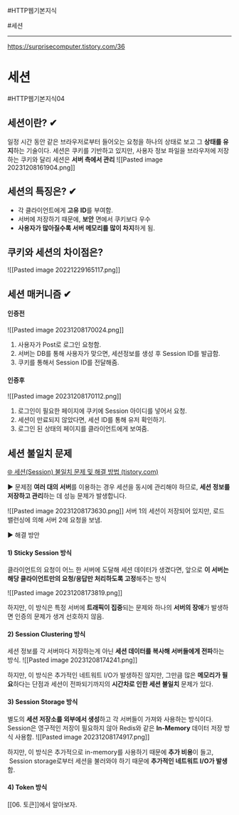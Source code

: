#HTTP웹기본지식

#세션

----
https://surprisecomputer.tistory.com/36

# 세션
#HTTP웹기본지식04
## 세션이란? ✔
일정 시간 동안 같은 브라우저로부터 들어오는 요청을 하나의 상태로 보고 그 **상태를 유지**하는 기술이다.
세션은 쿠키를 기반하고 있지만, 사용자 정보 파일을 브라우저에 저장하는 쿠키와 달리 세션은 **서버 측에서 관리**
![[Pasted image 20231208161904.png]]


## 세션의 특징은? ✔
- 각 클라이언트에게 **고유 ID**를 부여함.
- 서버에 저장하기 때문에, **보안** 면에서 쿠키보다 우수
- **사용자가 많아질수록 서버 메모리를 많이 차지**하게 됨. 


## 쿠키와 세션의 차이점은?
![[Pasted image 20221229165117.png]]


## 세션 매커니즘 ✔
#### 인증전
![[Pasted image 20231208170024.png]]
1) 사용자가 Post로 로그인 요청함.
2) 서버는 DB를 통해 사용자가 맞으면, 세션정보를 생성 후 Session ID를 발급함.
3) 쿠키를 통해서 Session ID를 전달해줌.


#### 인증후
![[Pasted image 20231208170112.png]]
1) 로그인이 필요한 페이지에 쿠키에 Session 아이디를 넣어서 요청.
2) 세션이 만료되지 않았다면, 세션 ID를 통해 유저 확인하기.
3) 로그인 된 상태의 페이지를 클라이언트에게 보여줌.


## 세션 불일치 문제
[🌐 세션(Session) 불일치 문제 및 해결 방법 (tistory.com)](https://inpa.tistory.com/entry/WEB-%F0%9F%8C%90-%EC%84%B8%EC%85%98Session-%EB%B6%88%EC%9D%BC%EC%B9%98-%EB%AC%B8%EC%A0%9C-%ED%95%B4%EA%B2%B0%EB%B2%95-%E2%B8%A2%EC%84%9C%EB%B2%84-%EB%8B%A4%EC%A4%91%ED%99%94-%ED%99%98%EA%B2%BD-%E2%B8%A5#session_clustering_%EB%B0%A9%EC%8B%9D)

▶ 문제점
**여러 대의 서버**를 이용하는 경우 세션을 동시에 관리해야 하므로, **세션 정보를 저장하고 관리**하는 데 성능 문제가 발생합니다. 

![[Pasted image 20231208173630.png]]
서버 1의 세션이 저장되어 있지만, 로드 밸런싱에 의해 서버 2에 요청을 보냄.


▶ 해결 방안
#### 1) Sticky Session 방식
클라이언트의 요청이 어느 한 서버에 도달해 세션 데이터가 생겼다면, 앞으로 **이 서버는 해당 클라이언트만의 요청/응답만 처리하도록 고정**해주는 방식

![[Pasted image 20231208173819.png]]

하지만, 이 방식은 특정 서버에 **트래픽이 집중**되는 문제와 하나의 **서버의 장애**가 발생하면 인증의 문제가 생겨 선호하지 않음.


#### 2) Session Clustering 방식
세션 정보를 각 서버마다 저장하는게 아닌 **세션 데이터를 복사해 서버들에게 전파**하는 방식.
![[Pasted image 20231208174241.png]]

하지만, 이 방식은 추가적인 네트워트 I/O가 발생하진 않지만, 그만큼 많은 **메모리가 필요**하다는 단점과 세션이 전파되기까지의 **시간차로 인한 세션 불일치** 문제가 있다.


#### 3) Session Storage 방식
별도의 **세션 저장소를 외부에서 생성**하고 각 서버들이 가져와 사용하는 방식이다. Session은 영구적인 저장이 필요하지 않아 Redis와 같은 **In-Memory** 데이터 저장 방식 사용함.
![[Pasted image 20231208174917.png]]

하지만, 이 방식은 추가적으로 in-memory를 사용하기 때문에 **추가 비용**이 들고,  Session storage로부터 세션을 불러와야 하기 때문에 **추가적인 네트워트 I/O가 발생**함.


#### 4) Token 방식
[[06. 토큰]]에서 알아보자.